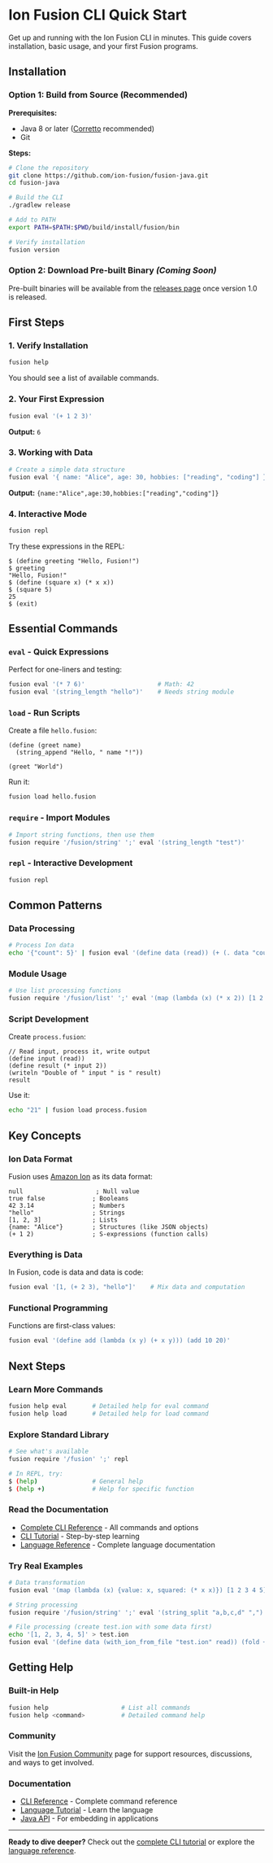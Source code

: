 <!-- Copyright Ion Fusion contributors. All rights reserved. -->
<!-- SPDX-License-Identifier: Apache-2.0 -->

# Ion Fusion CLI Quick Start

Get up and running with the Ion Fusion CLI in minutes. This guide covers installation, basic usage, and your first Fusion programs.

## Installation

### Option 1: Build from Source (Recommended)

**Prerequisites:**
- Java 8 or later ([Corretto](https://aws.amazon.com/corretto/) recommended)
- Git

**Steps:**
```bash
# Clone the repository
git clone https://github.com/ion-fusion/fusion-java.git
cd fusion-java

# Build the CLI
./gradlew release

# Add to PATH
export PATH=$PATH:$PWD/build/install/fusion/bin

# Verify installation
fusion version
```

### Option 2: Download Pre-built Binary *(Coming Soon)*

Pre-built binaries will be available from the [releases page](https://github.com/ion-fusion/fusion-java/releases) once version 1.0 is released.

## First Steps

### 1. Verify Installation

```bash
fusion help
```

You should see a list of available commands.

### 2. Your First Expression

```bash
fusion eval '(+ 1 2 3)'
```
**Output:** `6`

### 3. Working with Data

```bash
# Create a simple data structure
fusion eval '{ name: "Alice", age: 30, hobbies: ["reading", "coding"] }'
```

**Output:** `{name:"Alice",age:30,hobbies:["reading","coding"]}`

### 4. Interactive Mode

```bash
fusion repl
```

Try these expressions in the REPL:
```fusion
$ (define greeting "Hello, Fusion!")
$ greeting
"Hello, Fusion!"
$ (define (square x) (* x x))
$ (square 5)
25
$ (exit)
```

## Essential Commands

### `eval` - Quick Expressions
Perfect for one-liners and testing:
```bash
fusion eval '(* 7 6)'                    # Math: 42
fusion eval '(string_length "hello")'    # Needs string module
```

### `load` - Run Scripts
Create a file `hello.fusion`:
```fusion
(define (greet name)
  (string_append "Hello, " name "!"))

(greet "World")
```

Run it:
```bash
fusion load hello.fusion
```

### `require` - Import Modules
```bash
# Import string functions, then use them
fusion require '/fusion/string' ';' eval '(string_length "test")'
```

### `repl` - Interactive Development
```bash
fusion repl
```

## Common Patterns

### Data Processing
```bash
# Process Ion data
echo '{"count": 5}' | fusion eval '(define data (read)) (+ (. data "count") 10)'
```

### Module Usage
```bash
# Use list processing functions
fusion require '/fusion/list' ';' eval '(map (lambda (x) (* x 2)) [1 2 3 4])'
```

### Script Development
Create `process.fusion`:
```fusion
// Read input, process it, write output
(define input (read))
(define result (* input 2))
(writeln "Double of " input " is " result)
result
```

Use it:
```bash
echo "21" | fusion load process.fusion
```

## Key Concepts

### Ion Data Format
Fusion uses [Amazon Ion](https://ion-fusion.dev/) as its data format:
```fusion
null                    ; Null value
true false             ; Booleans  
42 3.14                ; Numbers
"hello"                ; Strings
[1, 2, 3]              ; Lists
{name: "Alice"}        ; Structures (like JSON objects)
(+ 1 2)                ; S-expressions (function calls)
```

### Everything is Data
In Fusion, code is data and data is code:
```bash
fusion eval '[1, (+ 2 3), "hello"]'    # Mix data and computation
```

### Functional Programming
Functions are first-class values:
```bash
fusion eval '(define add (lambda (x y) (+ x y))) (add 10 20)'
```

## Next Steps

### Learn More Commands
```bash
fusion help eval       # Detailed help for eval command
fusion help load       # Detailed help for load command
```

### Explore Standard Library
```bash
# See what's available
fusion require '/fusion' ';' repl

# In REPL, try:
$ (help)               # General help
$ (help +)             # Help for specific function
```

### Read the Documentation
- [Complete CLI Reference](cli_reference.html) - All commands and options
- [CLI Tutorial](tutorial_cli.html) - Step-by-step learning
- [Language Reference](fusion.html) - Complete language documentation

### Try Real Examples
```bash
# Data transformation
fusion eval '(map (lambda (x) {value: x, squared: (* x x)}) [1 2 3 4 5])'

# String processing  
fusion require '/fusion/string' ';' eval '(string_split "a,b,c,d" ",")'

# File processing (create test.ion with some data first)
echo '[1, 2, 3, 4, 5]' > test.ion
fusion eval '(define data (with_ion_from_file "test.ion" read)) (fold + 0 data)'
```

## Getting Help

### Built-in Help
```bash
fusion help                    # List all commands
fusion help <command>          # Detailed command help
```

### Community
Visit the [Ion Fusion Community](https://ion-fusion.dev/community/) page for support resources, discussions, and ways to get involved.

### Documentation
- [CLI Reference](cli_reference.html) - Complete command reference
- [Language Tutorial](tutorial_cli.html) - Learn the language
- [Java API](javadoc/index.html) - For embedding in applications

---

**Ready to dive deeper?** Check out the [complete CLI tutorial](tutorial_cli.html) or explore the [language reference](fusion.html).
